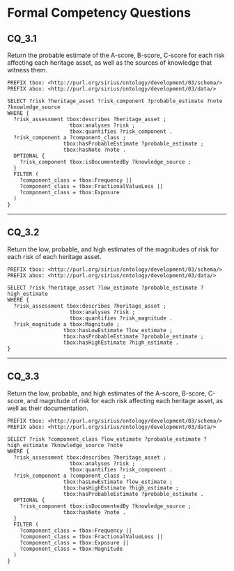 # Formal Competency Questions
## CQ_3.1
Return the probable estimate of the A-score, B-score, C-score for each risk affecting each heritage asset, as well as the sources of knowledge that witness them.

```SPARQL
PREFIX tbox: <http://purl.org/sirius/ontology/development/03/schema/>
PREFIX abox: <http://purl.org/sirius/ontology/development/03/data/>

SELECT ?risk ?heritage_asset ?risk_component ?probable_estimate ?note ?knowledge_source
WHERE {
  ?risk_assessment tbox:describes ?heritage_asset ;
                    tbox:analyses ?risk ;
                    tbox:quantifies ?risk_component .
  ?risk_component a ?component_class ;
                  tbox:hasProbableEstimate ?probable_estimate ;
                  tbox:hasNote ?note .
  OPTIONAL {
    ?risk_component tbox:isDocumentedBy ?knowledge_source ;
  }
  FILTER (
    ?component_class = tbox:Frequency ||
    ?component_class = tbox:FractionalValueLoss ||
    ?component_class = tbox:Exposure 
  )
}
```

***

## CQ_3.2
Return the low, probable, and high estimates of the magnitudes of risk for each risk of each heritage asset.

```SPARQL
PREFIX tbox: <http://purl.org/sirius/ontology/development/03/schema/>
PREFIX abox: <http://purl.org/sirius/ontology/development/03/data/>

SELECT ?risk ?heritage_asset ?low_estimate ?probable_estimate ?high_estimate
WHERE {
  ?risk_assessment tbox:describes ?heritage_asset ;
                    tbox:analyses ?risk ;
                    tbox:quantifies ?risk_magnitude .
  ?risk_magnitude a tbox:Magnitude ;
                  tbox:hasLowEstimate ?low_estimate ;
                  tbox:hasProbableEstimate ?probable_estimate ;
                  tbox:hasHighEstimate ?high_estimate .
}
```
***

## CQ_3.3
Return the low, probable, and high estimates of the A-score, B-score, C-score, and magnitude of risk for each risk affecting each heritage asset, as well as their documentation.

```SPARQL
PREFIX tbox: <http://purl.org/sirius/ontology/development/03/schema/>
PREFIX abox: <http://purl.org/sirius/ontology/development/03/data/>

SELECT ?risk ?component_class ?low_estimate ?probable_estimate ?high_estimate ?knowledge_source ?note
WHERE {
  ?risk_assessment tbox:describes ?heritage_asset ;
                    tbox:analyses ?risk ;
                    tbox:quantifies ?risk_component .
  ?risk_component a ?component_class ;
                  tbox:hasLowEstimate ?low_estimate ;
                  tbox:hasHighEstimate ?high_estimate ;
                  tbox:hasProbableEstimate ?probable_estimate .
  OPTIONAL {
    ?risk_component tbox:isDocumentedBy ?knowledge_source ;
                  tbox:hasNote ?note .
  }
  FILTER (
    ?component_class = tbox:Frequency ||
    ?component_class = tbox:FractionalValueLoss ||
    ?component_class = tbox:Exposure ||
    ?component_class = tbox:Magnitude
  )
}
```